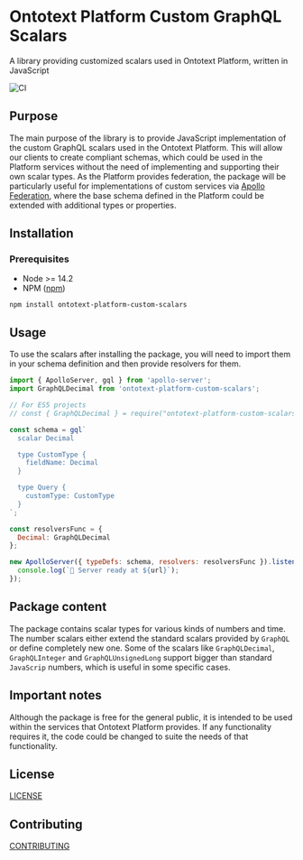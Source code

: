 # Ontotext Platform Custom GraphQL Scalars
A library providing customized scalars used in Ontotext Platform, written in JavaScript

![CI](https://github.com/Ontotext-AD/platform-custom-scalars/workflows/CI/badge.svg)

## Purpose
The main purpose of the library is to provide JavaScript implementation of the custom GraphQL scalars used in the
Ontotext Platform. This will allow our clients to create compliant schemas, which could be used in the Platform 
services without the need of implementing and supporting their own scalar types.
As the Platform provides federation, the package will be particularly useful for implementations of custom services via
[Apollo Federation](https://www.apollographql.com/docs/apollo-server/federation/introduction/), where the base schema
defined in the Platform could be extended with additional types or properties.

## Installation
### Prerequisites
* Node >= 14.2
* NPM ([npm](https://npmjs.org/))

```
npm install ontotext-platform-custom-scalars
```

## Usage
To use the scalars after installing the package, you will need to import them in your schema definition and then provide
resolvers for them.
```javascript
import { ApolloServer, gql } from 'apollo-server';
import GraphQLDecimal from 'ontotext-platform-custom-scalars';

// For ES5 projects
// const { GraphQLDecimal } = require("ontotext-platform-custom-scalars");

const schema = gql`
  scalar Decimal

  type CustomType {
    fieldName: Decimal
  }

  type Query {
    customType: CustomType
  }
`;

const resolversFunc = {
  Decimal: GraphQLDecimal
};

new ApolloServer({ typeDefs: schema, resolvers: resolversFunc }).listen().then(({ url }) => {
  console.log(`🚀 Server ready at ${url}`);
});
```

## Package content
The package contains scalar types for various kinds of numbers and time. The number scalars either extend the standard
scalars provided by `GraphQL` or define completely new one.
Some of the scalars like `GraphQLDecimal`, `GraphQLInteger` and `GraphQLUnsignedLong` support bigger than standard
`JavaScrip` numbers, which is useful in some specific cases.

## Important notes
Although the package is free for the general public, it is intended to be used within the services that Ontotext
Platform provides. If any functionality requires it, the code could be changed to suite the needs of that functionality.

## License
[LICENSE](LICENSE)

## Contributing
[CONTRIBUTING](CONTRIBUTING.md)
